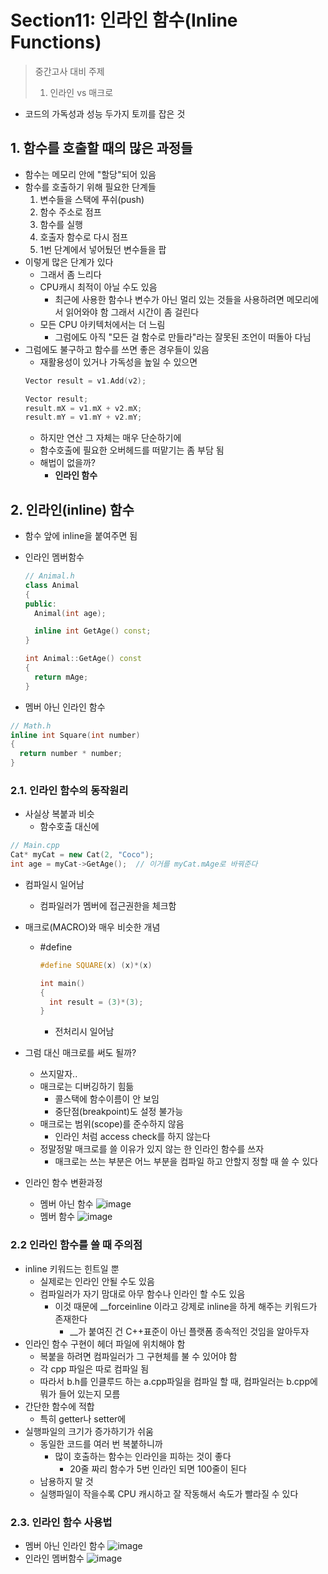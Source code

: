 # Section11: 인라인 함수(Inline Functions)

> 중간고사 대비 주제
>
> 1. 인라인 vs 매크로

- 코드의 가독성과 성능 두가지 토끼를 잡은 것

## 1. 함수를 호출할 때의 많은 과정들

- 함수는 메모리 안에 \"할당\"되어 있음
- 함수를 호출하기 위해 필요한 단계들
  1. 변수들을 스택에 푸쉬(push)
  2. 함수 주소로 점프
  3. 함수를 실행
  4. 호출자 함수로 다시 점프
  5. 1번 단계에서 넣어뒀던 변수들을 팝
- 이렇게 많은 단계가 있다
  - 그래서 좀 느리다
  - CPU캐시 최적이 아닐 수도 있음
    - 최근에 사용한 함수나 변수가 아닌 멀리 있는 것들을 사용하려면 메모리에서 읽어와야 함 그래서 시간이 좀 걸린다
  - 모든 CPU 아키텍처에서는 더 느림
    - 그럼에도 아직 \"모든 걸 함수로 만들라\"라는 잘못된 조언이 떠돌아 다님
- 그럼에도 불구하고 함수를 쓰면 좋은 경우들이 있음
  - 재활용성이 있거나 가독성을 높일 수 있으면
  ```c++
  Vector result = v1.Add(v2);
  ```
  ```c++
  Vector result;
  result.mX = v1.mX + v2.mX;
  result.mY = v1.mY + v2.mY;
  ```
  - 하지만 연산 그 자체는 매우 단순하기에
  - 함수호출에 필요한 오버헤드를 떠맡기는 좀 부담 됨
  - 해법이 없을까?
    - **인라인 함수**

## 2. 인라인(inline) 함수

- 함수 앞에 inline을 붙여주면 됨
- 인라인 멤버함수

  ```c++
  // Animal.h
  class Animal
  {
  public:
    Animal(int age);

    inline int GetAge() const;
  }

  int Animal::GetAge() const
  {
    return mAge;
  }
  ```

- 멤버 아닌 인라인 함수

```c++
// Math.h
inline int Square(int number)
{
  return number * number;
}
```

### 2.1. 인라인 함수의 동작원리

- 사실상 복붙과 비슷
  - 함수호출 대신에

```c++
// Main.cpp
Cat* myCat = new Cat(2, "Coco");
int age = myCat->GetAge();  // 이거를 myCat.mAge로 바꿔준다
```

- 컴파일시 일어남
  - 컴파일러가 멤버에 접근권한을 체크함
- 매크로(MACRO)와 매우 비슷한 개념

  - \#define

    ```c++
    #define SQUARE(x) (x)*(x)

    int main()
    {
      int result = (3)*(3);
    }
    ```

    - 전처리시 일어남

- 그럼 대신 매크로를 써도 될까?
  - 쓰지말자..
  - 매크로는 디버깅하기 힘듦
    - 콜스택에 함수이름이 안 보임
    - 중단점(breakpoint)도 설정 불가능
  - 매크로는 범위(scope)를 준수하지 않음
    - 인라인 처럼 access check를 하지 않는다
  - 정말정말 매크로를 쓸 이유가 있지 않는 한 인라인 함수를 쓰자
    - 매크로는 쓰는 부분은 어느 부분을 컴파일 하고 안할지 정할 때 쓸 수 있다
- 인라인 함수 변환과정
  - 멤버 아닌 함수
    ![image](https://user-images.githubusercontent.com/22488593/174964593-91c0d8cc-3eb4-47b9-a67d-23def4e3fefd.png)
  - 멤버 함수
    ![image](https://user-images.githubusercontent.com/22488593/174964791-c5a303f9-92aa-47e7-9a60-330cc29a1fed.png)

### 2.2 인라인 함수를 쓸 때 주의점

- inline 키워드는 힌트일 뿐
  - 실제로는 인라인 안될 수도 있음
  - 컴파일러가 자기 맘대로 아무 함수나 인라인 할 수도 있음
    - 이것 때문에 \_\_forceinline 이라고 강제로 inline을 하게 해주는 키워드가 존재한다
      - \_\_가 붙여진 건 C++표준이 아닌 플랫폼 종속적인 것임을 알아두자
- 인라인 함수 구현이 헤더 파일에 위치해야 함
  - 복붙을 하려면 컴파일러가 그 구현체를 불 수 있어야 함
  - 각 cpp 파일은 따로 컴파일 됨
  - 따라서 b.h를 인클루드 하는 a.cpp파일을 컴파일 할 때, 컴파일러는 b.cpp에 뭐가 들어 있는지 모름
- 간단한 함수에 적합
  - 특히 getter나 setter에
- 실행파일의 크기가 증가하기가 쉬움
  - 동일한 코드를 여러 번 복붙하니까
    - 많이 호출하는 함수는 인라인을 피하는 것이 좋다
      - 20줄 짜리 함수가 5번 인라인 되면 100줄이 된다
  - 남용하지 말 것
  - 실행파일이 작을수록 CPU 캐시하고 잘 작동해서 속도가 빨라질 수 있다

### 2.3. 인라인 함수 사용법

- 멤버 아닌 인라인 함수
  ![image](https://user-images.githubusercontent.com/22488593/174965863-7db25dbd-6894-4181-9443-b2c62f11681b.png)
- 인라인 멤버함수
  ![image](https://user-images.githubusercontent.com/22488593/174965890-89235638-b2cf-48eb-9066-cb7673250b8f.png)
